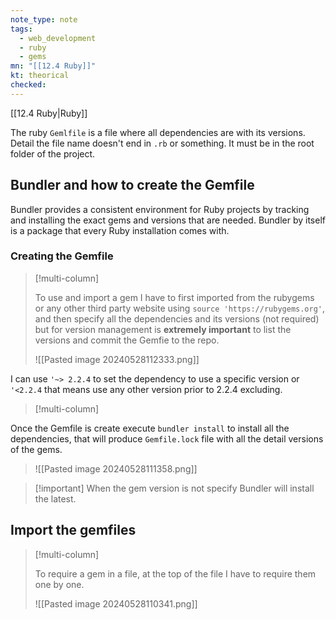 ```yaml
---
note_type: note
tags:
  - web_development
  - ruby
  - gems
mn: "[[12.4 Ruby]]"
kt: theorical
checked: 
---
```

[[12.4 Ruby|Ruby]]

The ruby `Gemlfile` is a file where all dependencies are with its versions. Detail the file name doesn't end in `.rb` or something. It must be in the root folder of the project. 

## Bundler and how to create the Gemfile
Bundler provides a consistent environment for Ruby projects by tracking and installing the exact gems and versions that are needed. Bundler by itself is a package that every Ruby installation comes with. 

### Creating the Gemfile
>[!multi-column]
>
>To use and import a gem I have to first imported from the rubygems or any other third party website using `source 'https://rubygems.org'`, and then specify all the dependencies and its versions (not required) but for version management is **extremely important** to list the versions and commit the Gemfie to the repo. 
>
>![[Pasted image 20240528112333.png]]

I can use `'~> 2.2.4` to set the dependency to use a specific version or `'<2.2.4` that means use any other version prior to 2.2.4 excluding. 

>[!multi-column]
>
Once the Gemfile is create execute `bundler install` to install all the dependencies, that will produce  `Gemfile.lock` file with all the detail versions of the gems. 
>
>![[Pasted image 20240528111358.png]]

>[!important] When the gem version is not specify
>Bundler will install the latest. 

## Import the gemfiles

>[!multi-column]
>
>To require a gem in a file, at the top of the file I have to require them one by one.
>
>![[Pasted image 20240528110341.png]]